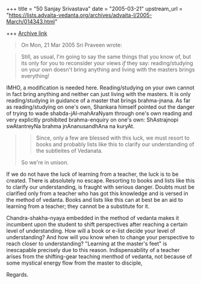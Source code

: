 +++
title = "50 Sanjay Srivastava"
date = "2005-03-21"
upstream_url = "https://lists.advaita-vedanta.org/archives/advaita-l/2005-March/014343.html"

+++
[Archive link](https://lists.advaita-vedanta.org/archives/advaita-l/2005-March/014343.html)


>On Mon, 21 Mar 2005 Sri Praveen wrote:

>Still, as usual, I'm going to say the same things that you know of, but its
>only for you to reconsider your views *if* they say: reading/studying on
>your own doesn't bring anything and living with the masters brings
>everything!

IMHO, a modification is needed here. Reading/studying on your own cannot in 
fact bring anything and neither can just living with the masters. It is only 
reading/studying in guidance of a master that brings brahma-jnana. As far as 
reading/studying on one's own, Shankara himself pointed out the danger of 
trying to wade shabda-jAl-mahAraNyam through one's own reading and very 
explicitly prohibited brahma-enquiry on one's own: ShAstrajnopi swAtantreyNa 
brahma jnAnanusandhAna na kuryAt.

> > Since, only a few are blessed with this
> > luck, we must resort to books and probably lists like this to clarify
> > our understanding of the subtleites of Vedanata.
>
>So we're in unison.

If we do not have the luck of learning from a teacher, the luck is to be 
created. There is absolutely no escape. Resorting to books and lists like 
this to clarify our understanding, is fraught with serious danger. Doubts 
must be clarified only from a teacher who has got this knowledge and is 
versed in the method of vedanta. Books and lists like this can at best be an 
aid to learning from a teacher; they cannot be a substitute for it.

Chandra-shakha-nyaya embedded in the method of vedanta makes it incumbent 
upon the student to shift perspectives after reaching a certain level of 
understanding. How will a book or e-list decide your level of understanding? 
And how will you know when to change your perspective to reach closer to 
understanding? "Learning at the master's feet" is inescapable precisely due 
to this reason. Indispensability of a teacher arises from the shifting-gear 
teaching menthod of vedanta, not because of some mystical energy flow from 
the master to disciple,

Regards.



